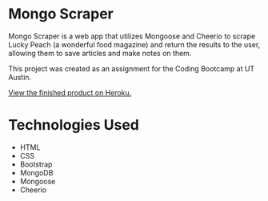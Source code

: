 # Mongo Scraper

Mongo Scraper is a web app that utilizes Mongoose and Cheerio to scrape Lucky Peach (a wonderful food magazine) and return the results to the user, allowing them to save articles and make notes on them. 

This project was created as an assignment for the Coding Bootcamp at UT Austin.

<a href="#">View the finished product on Heroku.</a>

# Technologies Used

- HTML
- CSS
- Bootstrap
- MongoDB
- Mongoose
- Cheerio

